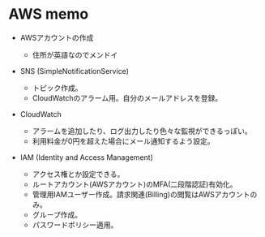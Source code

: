 # AWS memo

- AWSアカウントの作成
    - 住所が英語なのでメンドイ

- SNS (SimpleNotificationService)
    - トピック作成。
    - CloudWatchのアラーム用。自分のメールアドレスを登録。

- CloudWatch
    - アラームを追加したり、ログ出力したり色々な監視ができるっぽい。
    - 利用料金が0円を超えた場合にメール通知するよう設定。
    
- IAM (Identity and Access Management)
    - アクセス権とか設定できる。
    - ルートアカウント(AWSアカウント)のMFA(二段階認証)有効化。
    - 管理用IAMユーザー作成。請求関連(Billing)の閲覧はAWSアカウントのみ。
    - グループ作成。
    - パスワードポリシー適用。